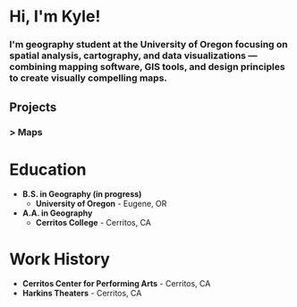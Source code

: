 # Hi, I'm Kyle!
### I'm geography student at the University of Oregon focusing on spatial analysis, cartography, and data visualizations — combining mapping software, GIS tools, and design principles to create visually compelling maps.

## Projects
### > Maps

# Education
- **B.S. in Geography (in progress)**
  - **University of Oregon** - Eugene, OR
- **A.A. in Geography**
  - **Cerritos College** - Cerritos, CA

# Work History
- **Cerritos Center for Performing Arts** - Cerritos, CA
- **Harkins Theaters** - Cerritos, CA
